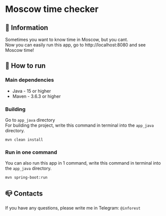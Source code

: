 # Moscow time checker

## 💾 Information
Sometimes you want to know time in Moscow, but you cant.\
Now you can easily run this app, go to http://localhost:8080 and see Moscow time!

## 📝 How to run
### Main dependencies
- Java - 15 or higher
- Maven - 3.6.3 or higher
### Building
Go to ``app_java`` directory\
For building the project, write this command in terminal into the ``app_java`` directory.
```
mvn clean install
```
### Run in one command
You can also run this app in 1 command, write this command in terminal into the ``app_java`` directory.
```
mvn spring-boot:run
```
## 📪 Contacts
If you have any questions, please write me in Telegram: `@inforest`
